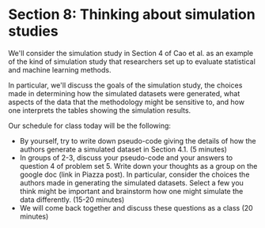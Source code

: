 # Section 8: Thinking about simulation studies

We'll consider the simulation study in Section 4 of Cao et al. as an example of the kind of simulation
study that researchers set up to evaluate statistical and machine learning methods.

In particular, we'll discuss the goals of the simulation study, the choices made in determining how 
the simulated datasets were generated, what aspects of the data that the methodology
might be sensitive to, and how one interprets the tables showing the simulation results.

Our schedule for class today will be the following:

 - By yourself, try to write down pseudo-code giving the details of how the authors generate a simulated dataset in Section 4.1. (5 minutes)
 - In groups of 2-3, discuss your pseudo-code and your answers to question 4 of problem set 5. Write down your thoughts as a group on the google doc (link in Piazza post). In particular, consider the choices the authors made in generating the simulated datasets. Select a few you think 
 might be important and brainstorm how one might simulate the data differently. (15-20 minutes)
 - We will come back together and discuss these questions as a class (20 minutes)
